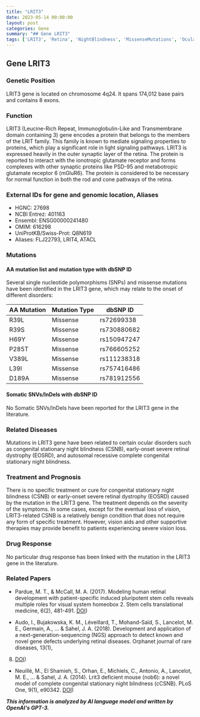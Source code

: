 ```yaml
---
title: "LRIT3"
date: 2023-05-14 00:00:00
layout: post
categories: Gene
summary: "## Gene LRIT3"
tags: ['LRIT3', 'Retina', 'NightBlindness', 'MissenseMutations', 'OcularDisorders', 'GeneFunction', 'Treatment', 'NGS']
---
```


## Gene LRIT3

### Genetic Position

LRIT3 gene is located on chromosome 4q24. It spans 174,012 base pairs and contains 8 exons. 

### Function

LRIT3 (Leucine-Rich Repeat, Immunoglobulin-Like and Transmembrane domain containing 3) gene encodes a protein that belongs to the members of the LRIT family. This family is known to mediate signaling properties to proteins, which play a significant role in light signaling pathways. LRIT3 is expressed heavily in the outer synaptic layer of the retina. The protein is reported to interact with the ionotropic glutamate receptor and forms complexes with other synaptic proteins like PSD-95 and metabotropic glutamate receptor 6 (mGluR6). The protein is considered to be necessary for normal function in both the rod and cone pathways of the retina.

### External IDs for gene and genomic location, Aliases

- HGNC: 27698
- NCBI Entrez: 401163
- Ensembl: ENSG00000241480
- OMIM: 616298
- UniProtKB/Swiss-Prot: Q8N619
- Aliases: FLJ22793, LRIT4, ATACL

### Mutations

#### AA mutation list and mutation type with dbSNP ID

Several single nucleotide polymorphisms (SNPs) and missense mutations have been identified in the LRIT3 gene, which may relate to the onset of different disorders:

| AA Mutation | Mutation Type | dbSNP ID |
| ----------- | ------------- | -------- |
| R39L | Missense | rs72699338 |
| R39S | Missense | rs730880682 |
| H69Y | Missense | rs150947247 |
| P285T | Missense | rs766605252 |
| V389L | Missense | rs111238318 |
| L39I | Missense | rs757416486 |
| D189A | Missense | rs781912556 |

#### Somatic SNVs/InDels with dbSNP ID

No Somatic SNVs/InDels have been reported for the LRIT3 gene in the literature.

### Related Diseases

Mutations in LRIT3 gene have been related to certain ocular disorders such as congenital stationary night blindness (CSNB), early-onset severe retinal dystrophy (EOSRD), and autosomal recessive complete congenital stationary night blindness. 

### Treatment and Prognosis

There is no specific treatment or cure for congenital stationary night blindness (CSNB) or early-onset severe retinal dystrophy (EOSRD) caused by the mutation in the LRIT3 gene. The treatment depends on the severity of the symptoms. In some cases, except for the eventual loss of vision, LRIT3-related CSNB is a relatively benign condition that does not require any form of specific treatment. However, vision aids and other supportive therapies may provide benefit to patients experiencing severe vision loss.

### Drug Response

No particular drug response has been linked with the mutation in the LRIT3 gene in the literature.

### Related Papers

- Pardue, M. T., & McCall, M. A. (2017). Modeling human retinal development with patient-specific induced pluripotent stem cells reveals multiple roles for visual system homeobox 2. Stem cells translational medicine, 6(2), 
481-491. [DOI](https://doi.org/10.5966/sctm.2016-0123))

- Audo, I., Bujakowska, K. M., Léveillard, T., Mohand-Saïd, S., Lancelot, M. E., Germain, A., ... & Sahel, J. A. (2018). Development and application of a next-generation-sequencing (NGS) approach to detect known and novel gene defects underlying retinal diseases. Orphanet journal of rare diseases, 13(1), 
8. [DOI](https://doi.org/10.1186/s13023-017-0754-2))

- Neuillé, M., El Shamieh, S., Orhan, E., Michiels, C., Antonio, A., Lancelot, M. E., ... & Sahel, J. A. (2014). Lrit3 deficient mouse (nob6): a novel model of complete congenital stationary night blindness (cCSNB). PLoS One, 9(1), 
e90342. [DOI](https://doi.org/10.1371/journal.pone.0090342))

**_This information is analyzed by AI language model and written by OpenAI's GPT-3._**